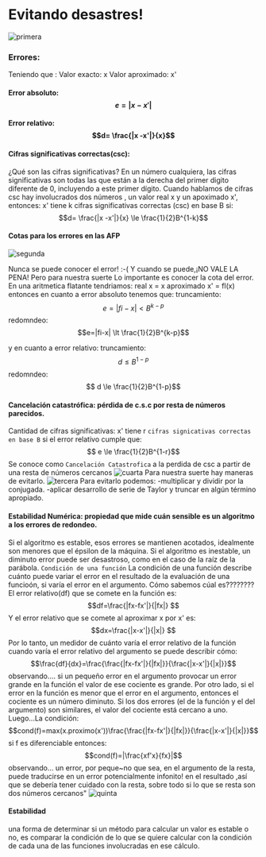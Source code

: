 # Evitando desastres!
![](primera.jpg "primera")
### Errores:
Teniendo que :
Valor exacto: x
Valor aproximado: x'
#### Error absoluto: $$ e= |x -x'| $$
#### Error relativo: $$d= \frac{|x -x'|}{x}$$
#### Cifras significativas correctas(csc):
¿Qué son las cifras significativas?
En un número cualquiera, las cifras significativas son todas las que están a
la derecha del primer digito diferente de 0, incluyendo a este primer dígito.
Cuando hablamos de cifras csc hay involucrados dos números , un valor real x y un apoximado x', entonces:
x' tiene k cifras significativas correctas (csc)
en base B si:
$$d= \frac{|x -x'|}{x} \le \frac{1}{2}B^{1-k}$$

#### Cotas para los errores en las AFP
![](segunda.jpg "segunda")

Nunca se puede conocer el error! :-(
	Y cuando se puede,¡NO VALE LA PENA!
	Pero para nuestra suerte Lo importante es conocer la cota
del error.
En una aritmetica flatante tendriamos:
real x = x
aproximado  x' = fl(x)
entonces en cuanto a error absoluto tenemos que:
truncamiento:
$$e=|fi-x| \lt B^{k-p}$$
redomndeo:
$$e=|fi-x| \lt \frac{1}{2}B^{k-p}$$

y en cuanto a error relativo:
truncamiento:
$$ d \le B^{1-p}$$
redomndeo:
$$ d \le  \frac{1}{2}B^{1-p}$$
#### Cancelación catastrófica: pérdida de c.s.c por resta de números parecidos.
Cantidad de cifras significativas: x' tiene r `cifras signicativas correctas en base B` si el error relativo cumple que: $$ e \le  \frac{1}{2}B^{1-r}$$
Se conoce como `Cancelación Catastrofica` a la perdida de csc a partir de una resta de números cercanos
![](cuarta.jpg "cuarta")
Para nuestra suerte hay maneras de evitarlo.
![](tercera.jpg "tercera")
Para evitarlo podemos:
-multiplicar y dividir por la conjugada.
-aplicar desarrollo de serie de Taylor y truncar en algún término apropiado.

#### Estabilidad Numérica: propiedad que mide cuán sensible es un algoritmo a los errores de redondeo.
Si el algoritmo es estable, esos errores se mantienen acotados,
idealmente son menores que el  épsilon de la máquina. Si el algoritmo es
inestable, un diminuto error puede ser desastroso, como en el caso de la raíz de
la parábola.
`Condición de una función`
La condición de una función describe cuánto puede variar el error en el
resultado de la evaluación de una funcioón, si varía el error en el argumento.
Cómo sabemos cúal es????????
El error relativo(df) que se comete en la función es:
$$df=\frac{|fx-fx'|}{|fx|} $$
Y el error relativo que se comete al aproximar x por x' es:
$$dx=\frac{|x-x'|}{|x|} $$
Por lo tanto, un medidor de cuánto varía el error relativo de la función cuando
varía el error relativo del argumento se puede describir cómo:
$$\frac{df}{dx}=\frac{\frac{|fx-fx'|}{|fx|}}{\frac{|x-x'|}{|x|}}$$
observando....
si un pequeño error en el argumento provocar un error grande en la función el valor de ese cociente es grande. Por otro lado, si el error en la función es menor que el error en el
argumento, entonces el cociente es un número diminuto. Si los dos errores (el de la función y el del argumento) son similares, el valor del cociente está cercano a uno.
Luego...La condición:
$$cond(f)=max(x.proximo(x'))\frac{\frac{|fx-fx'|}{|fx|}}{\frac{|x-x'|}{|x|}}$$
si f es diferenciable entonces:
$$cond(f)=|\frac{xf'x}{fx}|$$
observando...
un error, por peque~no que sea, en el argumento de la resta, puede traducirse en un error potencialmente infonito! en el resultado ,así que se debería tener cuidado con la resta, sobre todo si lo que se resta son dos
números  cercanos"
![](quinta.jpg "quinta")
#### Estabilidad
una forma de determinar si un método para calcular un valor es estable o no, es comparar la condición de lo que se quiere calcular con la condición de cada una de las funciones involucradas en ese cálculo.
